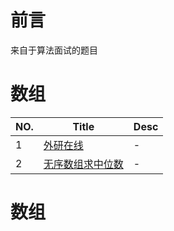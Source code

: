 # 前言

来自于算法面试的题目

# 数组


| NO.|Title|Desc|
|---|-----|--------|
|1| [外研在线](1.%20外研在线.md)|-|
|2| [无序数组求中位数](2.%20无序数组求中位数.md)|-|

# 数组